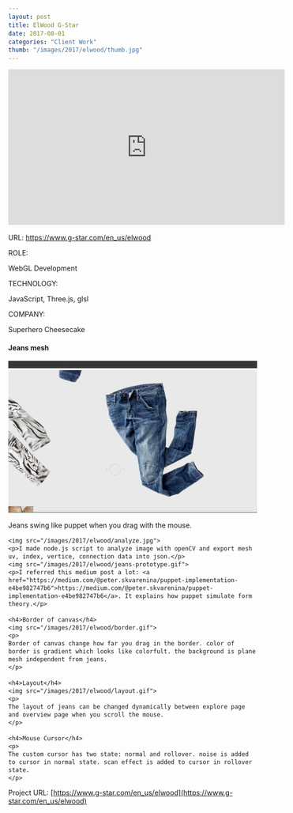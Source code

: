 ```yaml
---
layout: post
title: ElWood G-Star
date: 2017-08-01
categories: "Client Work"
thumb: "/images/2017/elwood/thumb.jpg"
---
```



<iframe width="560" height="315" src="https://www.youtube.com/embed/trj4YnpoxPA" frameborder="0" allowfullscreen></iframe>
<p>URL: <a href='https://www.g-star.com/en_us/elwood'>https://www.g-star.com/en_us/elwood</a></p>


<div class="post-category">
<p class="post-title">ROLE:</p> 
<p class="post-value">WebGL Development</p>
</div>


<div class="post-category">
<p class="post-title">TECHNOLOGY:</p> 
<p class="post-value">JavaScript, Three.js, glsl</p>
</div>


<div class="post-category">
<p class="post-title">COMPANY:</p> 
<p class="post-value">Superhero Cheesecake</p>
</div>

<div class="post-description">
    <h4>Jeans mesh</h4>
    <img src="/images/2017/elwood/jeans.gif">
    <p>Jeans swing like puppet when you drag with the mouse.</p>

    <img src="/images/2017/elwood/analyze.jpg">
    <p>I made node.js script to analyze image with openCV and export mesh uv, index, vertice, connection data into json.</p>
    <img src="/images/2017/elwood/jeans-prototype.gif">
    <p>I referred this medium post a lot: <a href="https://medium.com/@peter.skvarenina/puppet-implementation-e4be982747b6">https://medium.com/@peter.skvarenina/puppet-implementation-e4be982747b6</a>. It explains how puppet simulate form theory.</p>

    <h4>Border of canvas</h4>
    <img src="/images/2017/elwood/border.gif">
    <p>
    Border of canvas change how far you drag in the border. color of border is gradient which looks like colorfult. the background is plane mesh independent from jeans. 
    </p>

    <h4>Layout</h4>
    <img src="/images/2017/elwood/layout.gif">
    <p>
    The layout of jeans can be changed dynamically between explore page and overview page when you scroll the mouse.
    </p>

    <h4>Mouse Cursor</h4>
    <p>
    The custom cursor has two state: normal and rollover. noise is added to cursor in normal state. scan effect is added to cursor in rollover state.
    </p>
</div>

Project URL: [https://www.g-star.com/en_us/elwood](https://www.g-star.com/en_us/elwood)
